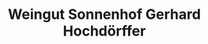---
title: "Weingut Sonnenhof Gerhard Hochdörffer"
url: /landau-in-der-pfalz/weingut-sonnenhof-gerhard-hochdoerffer/
shop: Wein
---